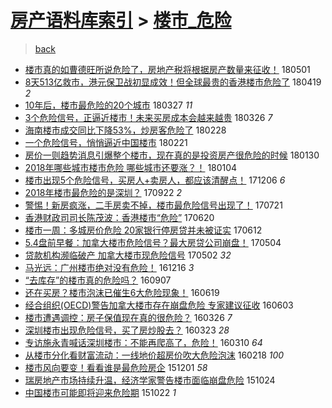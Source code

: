 [房产语料库索引](../../README.md)  > [楼市_危险](楼市_危险.md)
====
> [back](../README.md)

- [楼市真的如曹德旺所说危险了，房地产税将根据房产数量来征收！](http://jkwz.applinzi.com/ittc/7098269713484481543.html#%E6%A5%BC%E5%B8%82%E7%9C%9F%E7%9A%84%E5%A6%82%E6%9B%B9%E5%BE%B7%E6%97%BA%E6%89%80%E8%AF%B4%E5%8D%B1%E9%99%A9%E4%BA%86%EF%BC%8C%E6%88%BF%E5%9C%B0%E4%BA%A7%E7%A8%8E%E5%B0%86%E6%A0%B9%E6%8D%AE%E6%88%BF%E4%BA%A7%E6%95%B0%E9%87%8F%E6%9D%A5%E5%BE%81%E6%94%B6%EF%BC%81) 180501  
- [8天513亿救市，港元保卫战初显成效！但全球最贵的香港楼市危险了](http://jkwz.applinzi.com/ittc/7093750089686451206.html#8%E5%A4%A9513%E4%BA%BF%E6%95%91%E5%B8%82%EF%BC%8C%E6%B8%AF%E5%85%83%E4%BF%9D%E5%8D%AB%E6%88%98%E5%88%9D%E6%98%BE%E6%88%90%E6%95%88%EF%BC%81%E4%BD%86%E5%85%A8%E7%90%83%E6%9C%80%E8%B4%B5%E7%9A%84%E9%A6%99%E6%B8%AF%E6%A5%BC%E5%B8%82%E5%8D%B1%E9%99%A9%E4%BA%86) 180419 *2* 
- [10年后，楼市最危险的20个城市](http://jkwz.applinzi.com/ittc/7085189310062265354.html#10%E5%B9%B4%E5%90%8E%EF%BC%8C%E6%A5%BC%E5%B8%82%E6%9C%80%E5%8D%B1%E9%99%A9%E7%9A%8420%E4%B8%AA%E5%9F%8E%E5%B8%82) 180327 *11* 
- [3个危险信号，正逼近楼市！未来买房成本会越来越贵](http://jkwz.applinzi.com/ittc/7084875795128648711.html#3%E4%B8%AA%E5%8D%B1%E9%99%A9%E4%BF%A1%E5%8F%B7%EF%BC%8C%E6%AD%A3%E9%80%BC%E8%BF%91%E6%A5%BC%E5%B8%82%EF%BC%81%E6%9C%AA%E6%9D%A5%E4%B9%B0%E6%88%BF%E6%88%90%E6%9C%AC%E4%BC%9A%E8%B6%8A%E6%9D%A5%E8%B6%8A%E8%B4%B5) 180326 *7* 
- [海南楼市成交同比下降53%，炒房客危险了](http://jkwz.applinzi.com/ittc/7075150207308530704.html#%E6%B5%B7%E5%8D%97%E6%A5%BC%E5%B8%82%E6%88%90%E4%BA%A4%E5%90%8C%E6%AF%94%E4%B8%8B%E9%99%8D53%25%EF%BC%8C%E7%82%92%E6%88%BF%E5%AE%A2%E5%8D%B1%E9%99%A9%E4%BA%86) 180228  
- [一个危险信号，悄悄逼近中国楼市](http://jkwz.applinzi.com/ittc/7072655444030260235.html#%E4%B8%80%E4%B8%AA%E5%8D%B1%E9%99%A9%E4%BF%A1%E5%8F%B7%EF%BC%8C%E6%82%84%E6%82%84%E9%80%BC%E8%BF%91%E4%B8%AD%E5%9B%BD%E6%A5%BC%E5%B8%82) 180221  
- [房价一则趋势消息引爆整个楼市，现在真的是投资房产很危险的时候](http://jkwz.applinzi.com/ittc/7064344634312885264.html#%E6%88%BF%E4%BB%B7%E4%B8%80%E5%88%99%E8%B6%8B%E5%8A%BF%E6%B6%88%E6%81%AF%E5%BC%95%E7%88%86%E6%95%B4%E4%B8%AA%E6%A5%BC%E5%B8%82%EF%BC%8C%E7%8E%B0%E5%9C%A8%E7%9C%9F%E7%9A%84%E6%98%AF%E6%8A%95%E8%B5%84%E6%88%BF%E4%BA%A7%E5%BE%88%E5%8D%B1%E9%99%A9%E7%9A%84%E6%97%B6%E5%80%99) 180130  
- [2018年哪些城市楼市危险 哪些城市还要涨？！](http://jkwz.applinzi.com/ittc/7054728210997052422.html#2018%E5%B9%B4%E5%93%AA%E4%BA%9B%E5%9F%8E%E5%B8%82%E6%A5%BC%E5%B8%82%E5%8D%B1%E9%99%A9+%E5%93%AA%E4%BA%9B%E5%9F%8E%E5%B8%82%E8%BF%98%E8%A6%81%E6%B6%A8%EF%BC%9F%EF%BC%81) 180104  
- [楼市出现5个危险信号，买房人+卖房人，都应该清醒点！](http://jkwz.applinzi.com/ittc/7044019610771276817.html#%E6%A5%BC%E5%B8%82%E5%87%BA%E7%8E%B05%E4%B8%AA%E5%8D%B1%E9%99%A9%E4%BF%A1%E5%8F%B7%EF%BC%8C%E4%B9%B0%E6%88%BF%E4%BA%BA%2B%E5%8D%96%E6%88%BF%E4%BA%BA%EF%BC%8C%E9%83%BD%E5%BA%94%E8%AF%A5%E6%B8%85%E9%86%92%E7%82%B9%EF%BC%81) 171206 *6* 
- [2018年楼市最危险的是深圳？](http://jkwz.applinzi.com/ittc/7014975377548772368.html#2018%E5%B9%B4%E6%A5%BC%E5%B8%82%E6%9C%80%E5%8D%B1%E9%99%A9%E7%9A%84%E6%98%AF%E6%B7%B1%E5%9C%B3%EF%BC%9F) 170922 *2* 
- [警惕！新房疯涨，二手房卖不掉，楼市最危险信号出现了！](http://jkwz.applinzi.com/ittc/6992697108749354001.html#%E8%AD%A6%E6%83%95%EF%BC%81%E6%96%B0%E6%88%BF%E7%96%AF%E6%B6%A8%EF%BC%8C%E4%BA%8C%E6%89%8B%E6%88%BF%E5%8D%96%E4%B8%8D%E6%8E%89%EF%BC%8C%E6%A5%BC%E5%B8%82%E6%9C%80%E5%8D%B1%E9%99%A9%E4%BF%A1%E5%8F%B7%E5%87%BA%E7%8E%B0%E4%BA%86%EF%BC%81) 170721  
- [香港财政司司长陈茂波：香港楼市“危险”](http://jkwz.applinzi.com/ittc/6981261663347934213.html#%E9%A6%99%E6%B8%AF%E8%B4%A2%E6%94%BF%E5%8F%B8%E5%8F%B8%E9%95%BF%E9%99%88%E8%8C%82%E6%B3%A2%EF%BC%9A%E9%A6%99%E6%B8%AF%E6%A5%BC%E5%B8%82%E2%80%9C%E5%8D%B1%E9%99%A9%E2%80%9D) 170620  
- [楼市一周：多城房价危险 20家银行停房贷并未被证实](http://jkwz.applinzi.com/ittc/6978214523998569476.html#%E6%A5%BC%E5%B8%82%E4%B8%80%E5%91%A8%EF%BC%9A%E5%A4%9A%E5%9F%8E%E6%88%BF%E4%BB%B7%E5%8D%B1%E9%99%A9+20%E5%AE%B6%E9%93%B6%E8%A1%8C%E5%81%9C%E6%88%BF%E8%B4%B7%E5%B9%B6%E6%9C%AA%E8%A2%AB%E8%AF%81%E5%AE%9E) 170612  
- [5.4盘前早餐：加拿大楼市危险信号？最大房贷公司崩盘！](http://jkwz.applinzi.com/ittc/6963725658042663941.html#5.4%E7%9B%98%E5%89%8D%E6%97%A9%E9%A4%90%EF%BC%9A%E5%8A%A0%E6%8B%BF%E5%A4%A7%E6%A5%BC%E5%B8%82%E5%8D%B1%E9%99%A9%E4%BF%A1%E5%8F%B7%EF%BC%9F%E6%9C%80%E5%A4%A7%E6%88%BF%E8%B4%B7%E5%85%AC%E5%8F%B8%E5%B4%A9%E7%9B%98%EF%BC%81) 170504  
- [贷款机构濒临破产 加拿大楼市现危险信号](http://jkwz.applinzi.com/ittc/6962863034463683589.html#%E8%B4%B7%E6%AC%BE%E6%9C%BA%E6%9E%84%E6%BF%92%E4%B8%B4%E7%A0%B4%E4%BA%A7+%E5%8A%A0%E6%8B%BF%E5%A4%A7%E6%A5%BC%E5%B8%82%E7%8E%B0%E5%8D%B1%E9%99%A9%E4%BF%A1%E5%8F%B7) 170502 *32* 
- [马光远：广州楼市绝对没有危险！](http://jkwz.applinzi.com/ittc/6912321561066734596.html#%E9%A9%AC%E5%85%89%E8%BF%9C%EF%BC%9A%E5%B9%BF%E5%B7%9E%E6%A5%BC%E5%B8%82%E7%BB%9D%E5%AF%B9%E6%B2%A1%E6%9C%89%E5%8D%B1%E9%99%A9%EF%BC%81) 161216 *3* 
- [“去库存”的楼市真的危险吗？](http://jkwz.applinzi.com/ittc/6875135797149303812.html#%E2%80%9C%E5%8E%BB%E5%BA%93%E5%AD%98%E2%80%9D%E7%9A%84%E6%A5%BC%E5%B8%82%E7%9C%9F%E7%9A%84%E5%8D%B1%E9%99%A9%E5%90%97%EF%BC%9F) 160907  
- [还在买房？楼市泡沫已催生6大危险现象！](http://jkwz.applinzi.com/ittc/6845435815127417860.html#%E8%BF%98%E5%9C%A8%E4%B9%B0%E6%88%BF%EF%BC%9F%E6%A5%BC%E5%B8%82%E6%B3%A1%E6%B2%AB%E5%B7%B2%E5%82%AC%E7%94%9F6%E5%A4%A7%E5%8D%B1%E9%99%A9%E7%8E%B0%E8%B1%A1%EF%BC%81) 160619  
- [经合组织(OECD)警告加拿大楼市存在崩盘危险 专家建议征收](http://jkwz.applinzi.com/ittc/6839405762111341573.html#%E7%BB%8F%E5%90%88%E7%BB%84%E7%BB%87%28OECD%29%E8%AD%A6%E5%91%8A%E5%8A%A0%E6%8B%BF%E5%A4%A7%E6%A5%BC%E5%B8%82%E5%AD%98%E5%9C%A8%E5%B4%A9%E7%9B%98%E5%8D%B1%E9%99%A9+%E4%B8%93%E5%AE%B6%E5%BB%BA%E8%AE%AE%E5%BE%81%E6%94%B6) 160603  
- [楼市遭遇调控：房子保值现在真的很危险？](http://jkwz.applinzi.com/ittc/6813950294840837124.html#%E6%A5%BC%E5%B8%82%E9%81%AD%E9%81%87%E8%B0%83%E6%8E%A7%EF%BC%9A%E6%88%BF%E5%AD%90%E4%BF%9D%E5%80%BC%E7%8E%B0%E5%9C%A8%E7%9C%9F%E7%9A%84%E5%BE%88%E5%8D%B1%E9%99%A9%EF%BC%9F) 160326 *7* 
- [深圳楼市出现危险信号，买了房炒股去？](http://jkwz.applinzi.com/ittc/6812737325599556612.html#%E6%B7%B1%E5%9C%B3%E6%A5%BC%E5%B8%82%E5%87%BA%E7%8E%B0%E5%8D%B1%E9%99%A9%E4%BF%A1%E5%8F%B7%EF%BC%8C%E4%B9%B0%E4%BA%86%E6%88%BF%E7%82%92%E8%82%A1%E5%8E%BB%EF%BC%9F) 160323 *28* 
- [专访施永青喊话深圳楼市：不能再爬高了，危险！](http://jkwz.applinzi.com/ittc/6807953756767388676.html#%E4%B8%93%E8%AE%BF%E6%96%BD%E6%B0%B8%E9%9D%92%E5%96%8A%E8%AF%9D%E6%B7%B1%E5%9C%B3%E6%A5%BC%E5%B8%82%EF%BC%9A%E4%B8%8D%E8%83%BD%E5%86%8D%E7%88%AC%E9%AB%98%E4%BA%86%EF%BC%8C%E5%8D%B1%E9%99%A9%EF%BC%81) 160310 *64* 
- [从楼市分化看财富流动：一线地价超房价吹大危险泡沫](http://jkwz.applinzi.com/ittc/6800157897560425477.html#%E4%BB%8E%E6%A5%BC%E5%B8%82%E5%88%86%E5%8C%96%E7%9C%8B%E8%B4%A2%E5%AF%8C%E6%B5%81%E5%8A%A8%EF%BC%9A%E4%B8%80%E7%BA%BF%E5%9C%B0%E4%BB%B7%E8%B6%85%E6%88%BF%E4%BB%B7%E5%90%B9%E5%A4%A7%E5%8D%B1%E9%99%A9%E6%B3%A1%E6%B2%AB) 160218 *100* 
- [楼市风向要变！看看谁是最危险房企](http://jkwz.applinzi.com/ittc/6770811175944324101.html#%E6%A5%BC%E5%B8%82%E9%A3%8E%E5%90%91%E8%A6%81%E5%8F%98%EF%BC%81%E7%9C%8B%E7%9C%8B%E8%B0%81%E6%98%AF%E6%9C%80%E5%8D%B1%E9%99%A9%E6%88%BF%E4%BC%81) 151201 *58* 
- [瑞房地产市场持续升温，经济学家警告楼市面临崩盘危险](http://jkwz.applinzi.com/ittc/6756539935713575940.html#%E7%91%9E%E6%88%BF%E5%9C%B0%E4%BA%A7%E5%B8%82%E5%9C%BA%E6%8C%81%E7%BB%AD%E5%8D%87%E6%B8%A9%EF%BC%8C%E7%BB%8F%E6%B5%8E%E5%AD%A6%E5%AE%B6%E8%AD%A6%E5%91%8A%E6%A5%BC%E5%B8%82%E9%9D%A2%E4%B8%B4%E5%B4%A9%E7%9B%98%E5%8D%B1%E9%99%A9) 151024  
- [中国楼市可能即将迎来危险期](http://jkwz.applinzi.com/ittc/6755900848875914245.html#%E4%B8%AD%E5%9B%BD%E6%A5%BC%E5%B8%82%E5%8F%AF%E8%83%BD%E5%8D%B3%E5%B0%86%E8%BF%8E%E6%9D%A5%E5%8D%B1%E9%99%A9%E6%9C%9F) 151022 *1* 
